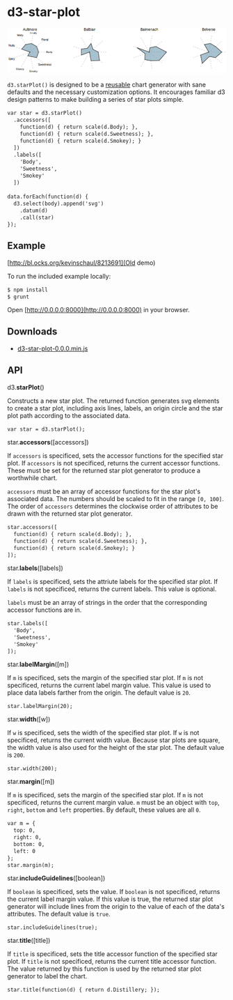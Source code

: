 # d3-star-plot

![Star Plot](example/star-plot.png)

`d3.starPlot()` is designed to be a
[reusable](http://bost.ocks.org/mike/chart/) chart generator with sane
defaults and the necessary customization options. It encourages familiar
d3 design patterns to make building a series of star plots simple.

    var star = d3.starPlot()
      .accessors([
        function(d) { return scale(d.Body); },
        function(d) { return scale(d.Sweetness); },
        function(d) { return scale(d.Smokey); }
      ])
      .labels([
        'Body',
        'Sweetness',
        'Smokey'
      ])

    data.forEach(function(d) {
      d3.select(body).append('svg')
        .datum(d)
        .call(star)
    });

## Example

[http://bl.ocks.org/kevinschaul/8213691](Old demo)

To run the included example locally:

    $ npm install
    $ grunt

Open [http://0.0.0.0:8000](http://0.0.0.0:8000) in your browser.

## Downloads

- [d3-star-plot-0.0.0.min.js](https://raw.github.com/kevinschaul/d3-star-plot/master/dist/d3-star-plot-0.0.0.min.js)

## API

d3.**starPlot**()

Constructs a new star plot. The returned function generates svg elements
to create a star plot, including axis lines, labels, an origin circle
and the star plot path according to the associated data.

    var star = d3.starPlot();

star.**accessors**([accessors])

If `accessors` is specificed, sets the accessor functions for the
specified star plot.  If `accessors` is not specificed, returns the
current accessor functions. These must be set for the returned star plot
generator to produce a worthwhile chart.

`accessors` must be an array of accessor functions for the star
plot's associated data. The numbers should be scaled to fit in the
range `[0, 100]`. The order of `accessors` determines the clockwise
order of attributes to be drawn with the returned star plot generator.

    star.accessors([
      function(d) { return scale(d.Body); },
      function(d) { return scale(d.Sweetness); },
      function(d) { return scale(d.Smokey); }
    ]);

star.**labels**([labels])

If `labels` is specificed, sets the attriute labels for the
specified star plot.  If `labels` is not specificed, returns the
current labels. This value is optional.

`labels` must be an array of strings in the order that the corresponding
accessor functions are in.

    star.labels([
      'Body',
      'Sweetness',
      'Smokey'
    ]);

star.**labelMargin**([m])

If `m` is specificed, sets the margin of the specified star plot. If `m`
is not specificed, returns the current label margin value. This value is
used to place data labels farther from the origin. The default value is
`20`.

    star.labelMargin(20);

star.**width**([w])

If `w` is specificed, sets the width of the specified star plot. If `w`
is not specificed, returns the current width value. Because star plots
are square, the width value is also used for the height of the star
plot. The default value is `200`.

    star.width(200);

star.**margin**([m])

If `m` is specificed, sets the margin of the specified star plot. If `m`
is not specificed, returns the current margin value. `m` must be an
object with `top`, `right`, `bottom` and `left` properties.  By default,
these values are all `0`.

    var m = {
      top: 0,
      right: 0,
      bottom: 0,
      left: 0
    };
    star.margin(m);

star.**includeGuidelines**([boolean])

If `boolean` is specificed, sets the value. If `boolean`
is not specificed, returns the current label margin value. If this value
is true, the returned star plot generator will include lines from the
origin to the value of each of the data's attributes. The default value
is `true`.

    star.includeGuidelines(true);

star.**title**([title])

If `title` is specificed, sets the title accessor function of the
specified star plot. If `title` is not specificed, returns the current
title accessor function. The value returned by this function is used by
the returned star plot generator to label the chart.

    star.title(function(d) { return d.Distillery; });

